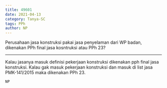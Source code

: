 ```yaml
---
title: 49601
date: 2021-04-13
category: Tanya-SC
tags: PPh
author: NP
---
```


Perusahaan jasa konstruksi pakai jasa penyelaman dari WP badan, dikenakan PPh final jasa kosntruksi atau PPh 23?

---

Kalau jasanya masuk definisi pekerjaan konstruksi dikenakan pph final jasa konstruksi. Kalau gak masuk pekerjaan konstruksi dan masuk di list jasa PMK-141/2015 maka dikenakan PPh 23.

`NP`
